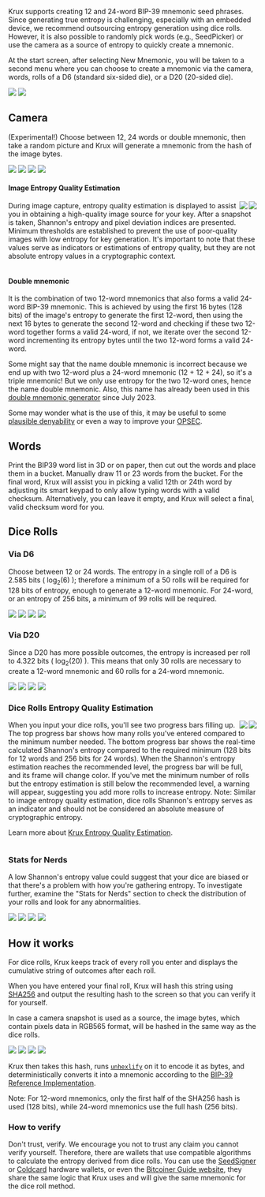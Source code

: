 Krux supports creating 12 and 24-word BIP-39 mnemonic seed phrases. Since generating true entropy is challenging, especially with an embedded device, we recommend outsourcing entropy generation using dice rolls. However, it is also possible to randomly pick words (e.g., SeedPicker) or use the camera as a source of entropy to quickly create a mnemonic.

At the start screen, after selecting New Mnemonic, you will be taken to a second menu where you can choose to create a mnemonic via the camera, words, rolls of a D6 (standard six-sided die), or a D20 (20-sided die).

<img src="../../../img/maixpy_amigo/new-mnemonic-options-150.png">
<img src="../../../img/maixpy_m5stickv/new-mnemonic-options-125.png">

## Camera
(Experimental!) Choose between 12, 24 words or double mnemonic, then take a random picture and Krux will generate a mnemonic from the hash of the image bytes.

<img src="../../../img/maixpy_amigo/new-mnemonic-via-snapshot-prompt-150.png">
<img src="../../../img/maixpy_amigo/new-mnemonic-via-snapshot-capturing-150.png">
<img src="../../../img/maixpy_m5stickv/new-mnemonic-via-snapshot-prompt-125.png">
<img src="../../../img/maixpy_m5stickv/new-mnemonic-via-snapshot-capturing-125.png">

#### Image Entropy Quality Estimation
<img src="../../../img/maixpy_m5stickv/new-mnemonic-via-snapshot-entropy-estimation-125.png" align="right">
<img src="../../../img/maixpy_amigo/new-mnemonic-via-snapshot-entropy-estimation-150.png" align="right">

During image capture, entropy quality estimation is displayed to assist you in obtaining a high-quality image source for your key. After a snapshot is taken, Shannon's entropy and pixel deviation indices are presented. Minimum thresholds are established to prevent the use of poor-quality images with low entropy for key generation. It's important to note that these values serve as indicators or estimations of entropy quality, but they are not absolute entropy values in a cryptographic context.

<div style="clear: both"></div>

#### Double mnemonic
It is the combination of two 12-word mnemonics that also forms a valid 24-word BIP-39 mnemonic. This is achieved by using the first 16 bytes (128 bits) of the image's entropy to generate the first 12-word, then using the next 16 bytes to generate the second 12-word and checking if these two 12-word together forms a valid 24-word, if not, we iterate over the second 12-word incrementing its entropy bytes until the two 12-word forms a valid 24-word.

Some might say that the name double mnemonic is incorrect because we end up with two 12-word plus a 24-word mnemonic (12 + 12 + 24), so it's a triple mnemonic! But we only use entropy for the two 12-word ones, hence the name double mnemonic. Also, this name has already been used in this [double mnemonic generator](https://stepansnigirev.github.io/seed-tools/double_mnemonic.html) since July 2023.

Some may wonder what is the use of this, it may be useful to some [plausible denyability](https://en.bitcoin.it/wiki/Privacy) or even a way to improve your [OPSEC](https://en.wikipedia.org/wiki/Operations_security).

## Words
Print the BIP39 word list in 3D or on paper, then cut out the words and place them in a bucket. Manually draw 11 or 23 words from the bucket.
For the final word, Krux will assist you in picking a valid 12th or 24th word by adjusting its smart keypad to only allow typing words with a valid checksum. Alternatively, you can leave it empty, and Krux will select a final, valid checksum word for you.

## Dice Rolls
### Via D6
Choose between 12 or 24 words. The entropy in a single roll of a D6 is 2.585 bits ( log<sub>2</sub>(6) ); therefore a minimum of a 50 rolls will be required for 128 bits of entropy, enough to generate a 12-word mnemonic. For 24-word, or an entropy of 256 bits, a minimum of 99 rolls will be required.

<img src="../../../img/maixpy_amigo/new-mnemonic-via-d6-roll-1-150.png">
<img src="../../../img/maixpy_amigo/new-mnemonic-via-d6-last-n-rolls-150.png">
<img src="../../../img/maixpy_m5stickv/new-mnemonic-via-d6-roll-1-125.png">
<img src="../../../img/maixpy_m5stickv/new-mnemonic-via-d6-last-n-rolls-125.png">

### Via D20
Since a D20 has more possible outcomes, the entropy is increased per roll to 4.322 bits ( log<sub>2</sub>(20) ). This means that only 30 rolls are necessary to create a 12-word mnemonic and 60 rolls for a 24-word mnemonic.

<img src="../../../img/maixpy_amigo/new-mnemonic-via-d20-roll-1-150.png">
<img src="../../../img/maixpy_amigo/new-mnemonic-via-d20-last-n-rolls-150.png">
<img src="../../../img/maixpy_m5stickv/new-mnemonic-via-d20-roll-1-125.png">
<img src="../../../img/maixpy_m5stickv/new-mnemonic-via-d20-last-n-rolls-125.png">

### Dice Rolls Entropy Quality Estimation
<img src="../../../img/maixpy_m5stickv/new-mnemonic-via-d6-roll-string-125.png" align="right">
<img src="../../../img/maixpy_amigo/new-mnemonic-via-d6-roll-string-150.png" align="right">

When you input your dice rolls, you'll see two progress bars filling up. The top progress bar shows how many rolls you've entered compared to the minimum number needed. The bottom progress bar shows the real-time calculated Shannon's entropy compared to the required minimum (128 bits for 12 words and 256 bits for 24 words). When the Shannon's entropy estimation reaches the recommended level, the progress bar will be full, and its frame will change color. If you've met the minimum number of rolls but the entropy estimation is still below the recommended level, a warning will appear, suggesting you add more rolls to increase entropy.
Note: Similar to image entropy quality estimation, dice rolls Shannon's entropy serves as an indicator and should not be considered an absolute measure of cryptographic entropy.

Learn more about [Krux Entropy Quality Estimation](../features/entropy.md).

<div style="clear: both"></div>

### Stats for Nerds
A low Shannon's entropy value could suggest that your dice are biased or that there's a problem with how you're gathering entropy. To investigate further, examine the "Stats for Nerds" section to check the distribution of your rolls and look for any abnormalities.

<img src="../../../img/maixpy_amigo/new-mnemonic-via-d6-roll-nerd-stats-150.png">
<img src="../../../img/maixpy_amigo/new-mnemonic-via-d20-roll-nerd-stats-150.png">
<img src="../../../img/maixpy_m5stickv/new-mnemonic-via-d6-roll-nerd-stats-125.png">
<img src="../../../img/maixpy_m5stickv/new-mnemonic-via-d20-roll-nerd-stats-125.png">

## How it works
For dice rolls, Krux keeps track of every roll you enter and displays the cumulative string of outcomes after each roll. 

When you have entered your final roll, Krux will hash this string using [SHA256](https://en.bitcoin.it/wiki/SHA-256) and output the resulting hash to the screen so that you can verify it for yourself.

In case a camera snapshot is used as a source, the image bytes, which contain pixels data in RGB565 format, will be hashed in the same way as the dice rolls.

<img src="../../../img/maixpy_amigo/new-mnemonic-via-snapshot-sha256-150.png">
<img src="../../../img/maixpy_amigo/new-mnemonic-via-d6-roll-sha256-150.png">
<img src="../../../img/maixpy_m5stickv/new-mnemonic-via-snapshot-sha256-125.png">
<img src="../../../img/maixpy_m5stickv/new-mnemonic-via-d6-roll-sha256-125.png">

Krux then takes this hash, runs [`unhexlify`](https://docs.python.org/3/library/binascii.html#binascii.unhexlify) on it to encode it as bytes, and deterministically converts it into a mnemonic according to the [BIP-39 Reference Implementation](https://github.com/trezor/python-mnemonic/blob/6b7ebdb3624bbcae1a7b3c5485427a5587795120/src/mnemonic/mnemonic.py#L189-L207).

Note: For 12-word mnemonics, only the first half of the SHA256 hash is used (128 bits), while 24-word mnemonics use the full hash (256 bits).

### How to verify
Don't trust, verify. We encourage you not to trust any claim you cannot verify yourself. Therefore, there are wallets that use compatible algorithms to calculate the entropy derived from dice rolls. You can use the [SeedSigner](https://seedsigner.com/) or [Coldcard](https://coldcard.com/) hardware wallets, or even the [Bitcoiner Guide website](https://bitcoiner.guide/seed/), they share the same logic that Krux uses and will give the same mnemonic for the dice roll method.
